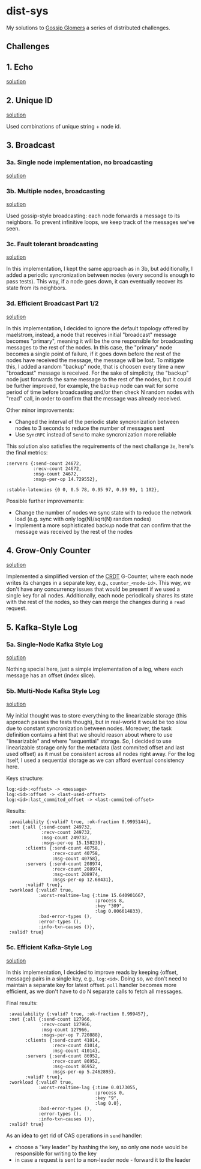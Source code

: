 # dist-sys

My solutions to [Gossip Glomers](https://fly.io/dist-sys/) a series of distributed challenges.

## Challenges

## 1. Echo

[solution](./ch1-echo/main.go)

## 2. Unique ID


[solution](./ch2-unique-id/main.go)

Used combinations of unique string + node id.

## 3. Broadcast

### 3a. Single node implementation, no broadcasting
[solution](./ch3a-broadcast/main.go)

### 3b. Multiple nodes, broadcasting

[solution](./ch3b-broadcast/main.go)

Used gossip-style broadcasting: each node forwards a message to its neighbors. To prevent infinitive loops, we keep track of the messages we've seen.

### 3c. Fault tolerant broadcasting

[solution](./ch3c-broadcast/main.go)

In this implementation, I kept the same approach as in 3b, but additionally, I added a periodic syncronization between nodes (every second is enough to pass tests). This way, if a node goes down, it can eventually recover its state from its neighbors.

### 3d. Efficient Broadcast Part 1/2

[solution](./ch3d-broadcast/main.go)

In this implementation, I decided to ignore the default topology offered by maelstrom, instead, a node that receives
initial "broadcast" message becomes "primary", meaning it will be the one responsible for broadcasting messages to the rest of the nodes. In this case, the "primary" node becomes a single point of failure, if it goes down before the rest of the nodes have received the message, the message will be lost. To mitigate this, I added a random "backup" node, that is choosen every time a new "broadcast" message is received.
For the sake of simplicity, the "backup" node just forwards the same message to the rest of the nodes, but it could be further improved, for example, the backup node can wait for some period of time before broadcasting and/or then check N random nodes with "read" call, in order to confirm that the message was already received.

Other minor improvements:
- Changed the interval of the periodic state syncronization between nodes to 3 seconds to reduce the number of messages sent
- Use `SyncRPC` instead of `Send` to make syncronization more reliable

This solution also satisfies the requirements of the next challange `3e`, here's the final metrics:
```
:servers {:send-count 24672,
          :recv-count 24672,
          :msg-count 24672,
          :msgs-per-op 14.729552},

:stable-latencies {0 0, 0.5 78, 0.95 97, 0.99 99, 1 102},
```

Possible further improvements:
- Change the number of nodes we sync state with to reduce the network load (e.g. sync with only log(N)/sqrt(N) random nodes)
- Implement a more sophisticated backup node that can confirm that the message was received by the rest of the nodes

## 4. Grow-Only Counter

[solution](./ch4-counter/main.go)

Implemented a simplified version of the [CRDT](https://en.wikipedia.org/wiki/Conflict-free_replicated_data_type) G-Counter, where each node writes its changes in a separate key, e.g., `counter_<node-id>`. This way, we don't have any concurrency issues that would be present if we used a single key for all nodes. Additionally, each node periodically shares its state with the rest of the nodes, so they can merge the changes during a `read` request.

## 5. Kafka-Style Log

### 5a. Single-Node Kafka Style Log

[solution](./ch5a-kafka/main.go)

Nothing special here, just a simple implementation of a log, where each message has an offset (index slice).

### 5b. Multi-Node Kafka Style Log

[solution](./ch5b-kafka/main.go)

My initial thought was to store everything to the linearizable storage (this approach passes the tests though), but in real-world it would be too slow due to constant syncronization between nodes. Moreover, the task definition contains a hint that we should reason about where to use "linearizable" and where "sequential" storage.
So, I decided to use linearizable storage only for the metadata (last commited offset and last used offset) as it must be 
consistent across all nodes right away. For the log itself, I used a sequential storage as we can afford eventual consistency here.

Keys structure:
```
log:<id>:<offset> -> <message>
log:<id>:offset -> <last-used-offset>
log:<id>:last_commited_offset -> <last-commited-offset>
```

Results:
```
 :availability {:valid? true, :ok-fraction 0.9995144},
 :net {:all {:send-count 249732,
             :recv-count 249732,
             :msg-count 249732,
             :msgs-per-op 15.158239},
       :clients {:send-count 40758,
                 :recv-count 40758,
                 :msg-count 40758},
       :servers {:send-count 208974,
                 :recv-count 208974,
                 :msg-count 208974,
                 :msgs-per-op 12.68431},
       :valid? true},
 :workload {:valid? true,
            :worst-realtime-lag {:time 15.640901667,
                                 :process 8,
                                 :key "309",
                                 :lag 0.006614833},
            :bad-error-types (),
            :error-types (),
            :info-txn-causes ()},
 :valid? true}
```

### 5c. Efficient Kafka-Style Log

[solution](./ch5c-kafka/main.go)

In this implementation, I decided to improve reads by keeping {offset, message} pairs in a single key, e.g., `log:<id>`.
Doing so, we don't need to maintain a separate key for latest offset. `poll` handler becomes more efficient, as we don't have to do N separate calls to fetch all messages.

Final results:
```
 :availability {:valid? true, :ok-fraction 0.999457},
 :net {:all {:send-count 127966,
             :recv-count 127966,
             :msg-count 127966,
             :msgs-per-op 7.720888},
       :clients {:send-count 41014,
                 :recv-count 41014,
                 :msg-count 41014},
       :servers {:send-count 86952,
                 :recv-count 86952,
                 :msg-count 86952,
                 :msgs-per-op 5.2462893},
       :valid? true},
 :workload {:valid? true,
            :worst-realtime-lag {:time 0.0173055,
                                 :process 0,
                                 :key "9",
                                 :lag 0.0},
            :bad-error-types (),
            :error-types (),
            :info-txn-causes ()},
 :valid? true}
 ```

As an idea to get rid of CAS operations in `send` handler:
- choose a "key leader" by hashing the key, so only one node would be responsible for writing to the key
- in case a request is sent to a non-leader node - forward it to the leader
